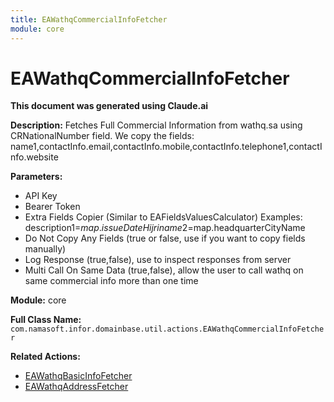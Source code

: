 ```yaml
---
title: EAWathqCommercialInfoFetcher
module: core
---
```



<div class='entity-flows'>

# EAWathqCommercialInfoFetcher

**This document was generated using Claude.ai**

**Description:** Fetches Full Commercial Information from wathq.sa using CRNationalNumber field.
We copy the fields: name1,contactInfo.email,contactInfo.mobile,contactInfo.telephone1,contactInfo.website

**Parameters:**
- API Key
- Bearer Token
- Extra Fields Copier (Similar to EAFieldsValuesCalculator) Examples: 
description1=$map.issueDateHijri
name2=$map.headquarterCityName
-  Do Not Copy Any Fields (true or false, use if you want to copy fields manually)
-  Log Response (true,false), use to inspect responses from server
-  Multi Call On Same Data (true,false), allow the user to call wathq on same commercial info more than one time

**Module:** core

**Full Class Name:** `com.namasoft.infor.domainbase.util.actions.EAWathqCommercialInfoFetcher`

**Related Actions:**
- [EAWathqBasicInfoFetcher](EAWathqBasicInfoFetcher.md)
- [EAWathqAddressFetcher](EAWathqAddressFetcher.md)


</div>

